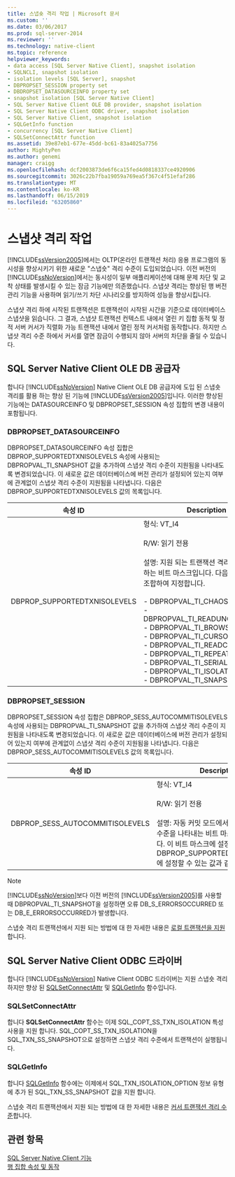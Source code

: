 ```yaml
---
title: 스냅숏 격리 작업 | Microsoft 문서
ms.custom: ''
ms.date: 03/06/2017
ms.prod: sql-server-2014
ms.reviewer: ''
ms.technology: native-client
ms.topic: reference
helpviewer_keywords:
- data access [SQL Server Native Client], snapshot isolation
- SQLNCLI, snapshot isolation
- isolation levels [SQL Server], snapshot
- DBPROPSET_SESSION property set
- DBDROPSET_DATASOURCEINFO property set
- snapshot isolation [SQL Server Native Client]
- SQL Server Native Client OLE DB provider, snapshot isolation
- SQL Server Native Client ODBC driver, snapshot isolation
- SQL Server Native Client, snapshot isolation
- SQLGetInfo function
- concurrency [SQL Server Native Client]
- SQLSetConnectAttr function
ms.assetid: 39e87eb1-677e-45dd-bc61-83a4025a7756
author: MightyPen
ms.author: genemi
manager: craigg
ms.openlocfilehash: dcf2003873de6f6ca15fed4d0818337ce4920906
ms.sourcegitcommit: 3026c22b7fba19059a769ea5f367c4f51efaf286
ms.translationtype: MT
ms.contentlocale: ko-KR
ms.lasthandoff: 06/15/2019
ms.locfileid: "63205860"
---
```

# <a name="working-with-snapshot-isolation"></a>스냅샷 격리 작업
  [!INCLUDE[ssVersion2005](../../../includes/ssversion2005-md.md)]에서는 OLTP(온라인 트랜잭션 처리) 응용 프로그램의 동시성을 향상시키기 위한 새로운 "스냅숏" 격리 수준이 도입되었습니다. 이전 버전의 [!INCLUDE[ssNoVersion](../../../includes/ssnoversion-md.md)]에서는 동시성이 일부 애플리케이션에 대해 문제 차단 및 교착 상태를 발생시킬 수 있는 잠금 기능에만 의존했습니다. 스냅샷 격리는 향상된 행 버전 관리 기능을 사용하며 읽기/쓰기 차단 시나리오를 방지하여 성능을 향상시킵니다.  
  
 스냅샷 격리 하에 시작된 트랜잭션은 트랜잭션이 시작된 시간을 기준으로 데이터베이스 스냅샷을 읽습니다. 그 결과, 스냅샷 트랜잭션 컨텍스트 내에서 열린 키 집합 동적 및 정적 서버 커서가 직렬화 가능 트랜잭션 내에서 열린 정적 커서처럼 동작합니다. 하지만 스냅샷 격리 수준 하에서 커서를 열면 잠금이 수행되지 않아 서버의 차단을 줄일 수 있습니다.  
  
## <a name="sql-server-native-client-ole-db-provider"></a>SQL Server Native Client OLE DB 공급자  
 합니다 [!INCLUDE[ssNoVersion](../../../includes/ssnoversion-md.md)] Native Client OLE DB 공급자에 도입 된 스냅숏 격리를 활용 하는 향상 된 기능에 [!INCLUDE[ssVersion2005](../../../includes/ssversion2005-md.md)]입니다. 이러한 향상된 기능에는 DATASOURCEINFO 및 DBPROPSET_SESSION 속성 집합의 변경 내용이 포함됩니다.  
  
### <a name="dbpropset_datasourceinfo"></a>DBPROPSET_DATASOURCEINFO  
 DBPROPSET_DATASOURCEINFO 속성 집합은 DBPROP_SUPPORTEDTXNISOLEVELS 속성에 사용되는 DBPROPVAL_TI_SNAPSHOT 값을 추가하여 스냅샷 격리 수준이 지원됨을 나타내도록 변경되었습니다. 이 새로운 값은 데이터베이스에 버전 관리가 설정되어 있는지 여부에 관계없이 스냅샷 격리 수준이 지원됨을 나타냅니다. 다음은 DBPROP_SUPPORTEDTXNISOLEVELS 값의 목록입니다.  
  
|속성 ID|Description|  
|-----------------|-----------------|  
|DBPROP_SUPPORTEDTXNISOLEVELS|형식: VT_I4<br /><br /> R/W: 읽기 전용<br /><br /> 설명: 지원 되는 트랜잭션 격리 수준을 지정 하는 비트 마스크입니다. 다음을 0개 이상 조합하여 지정합니다.<br /><br /> -   DBPROPVAL_TI_CHAOS<br />-   DBPROPVAL_TI_READUNCOMMITTED<br />-   DBPROPVAL_TI_BROWSE<br />-   DBPROPVAL_TI_CURSORSTABILITY<br />-   DBPROPVAL_TI_READCOMMITTED<br />-   DBPROPVAL_TI_REPEATABLEREAD<br />-   DBPROPVAL_TI_SERIALIZABLE<br />-   DBPROPVAL_TI_ISOLATED<br />-   DBPROPVAL_TI_SNAPSHOT|  
  
### <a name="dbpropset_session"></a>DBPROPSET_SESSION  
 DBPROPSET_SESSION 속성 집합은 DBPROP_SESS_AUTOCOMMITISOLEVELS 속성에 사용되는 DBPROPVAL_TI_SNAPSHOT 값을 추가하여 스냅샷 격리 수준이 지원됨을 나타내도록 변경되었습니다. 이 새로운 값은 데이터베이스에 버전 관리가 설정되어 있는지 여부에 관계없이 스냅샷 격리 수준이 지원됨을 나타냅니다. 다음은 DBPROP_SESS_AUTOCOMMITISOLEVELS 값의 목록입니다.  
  
|속성 ID|Description|  
|-----------------|-----------------|  
|DBPROP_SESS_AUTOCOMMITISOLEVELS|형식: VT_I4<br /><br /> R/W: 읽기 전용<br /><br /> 설명: 자동 커밋 모드에서는 트랜잭션 격리 수준을 나타내는 비트 마스크를 지정 합니다. 이 비트 마스크에 설정할 수 있는 값은 DBPROP_SUPPORTEDTXNISOLEVELS에 설정할 수 있는 값과 같습니다.|  
  
> [!NOTE]  
>  [!INCLUDE[ssNoVersion](../../../includes/ssnoversion-md.md)]보다 이전 버전의 [!INCLUDE[ssVersion2005](../../../includes/ssversion2005-md.md)]를 사용할 때 DBPROPVAL_TI_SNAPSHOT을 설정하면 오류 DB_S_ERRORSOCCURRED 또는 DB_E_ERRORSOCCURRED가 발생합니다.  
  
 스냅숏 격리 트랜잭션에서 지원 되는 방법에 대 한 자세한 내용은 [로컬 트랜잭션을 지원](../../native-client-ole-db-transactions/transactions.md)합니다.  
  
## <a name="sql-server-native-client-odbc-driver"></a>SQL Server Native Client ODBC 드라이버  
 합니다 [!INCLUDE[ssNoVersion](../../../includes/ssnoversion-md.md)] Native Client ODBC 드라이버는 지원 스냅숏 격리 하지만 향상 된 [SQLSetConnectAttr](../../native-client-odbc-api/sqlsetconnectattr.md) 및 [SQLGetInfo](../../native-client-odbc-api/sqlgetinfo.md) 함수입니다.  
  
### <a name="sqlsetconnectattr"></a>SQLSetConnectAttr  
 합니다 **SQLSetConnectAttr** 함수는 이제 SQL_COPT_SS_TXN_ISOLATION 특성 사용을 지원 합니다. SQL_COPT_SS_TXN_ISOLATION을 SQL_TXN_SS_SNAPSHOT으로 설정하면 스냅샷 격리 수준에서 트랜잭션이 실행됩니다.  
  
### <a name="sqlgetinfo"></a>SQLGetInfo  
 합니다 [SQLGetInfo](../../native-client-odbc-api/sqlgetinfo.md) 함수에는 이제에서 SQL_TXN_ISOLATION_OPTION 정보 유형에 추가 된 SQL_TXN_SS_SNAPSHOT 값을 지원 합니다.  
  
 스냅숏 격리 트랜잭션에서 지원 되는 방법에 대 한 자세한 내용은 [커서 트랜잭션 격리 수준](../../native-client-odbc-cursors/properties/cursor-transaction-isolation-level.md)합니다.  
  
## <a name="see-also"></a>관련 항목  
 [SQL Server Native Client 기능](sql-server-native-client-features.md)   
 [행 집합 속성 및 동작](../../native-client-ole-db-rowsets/rowset-properties-and-behaviors.md)  
  
  

